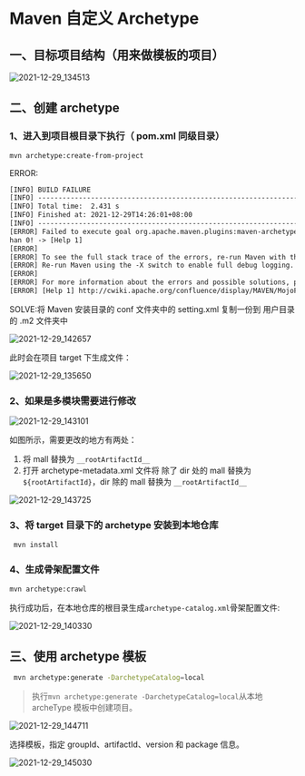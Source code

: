 # Maven 自定义 Archetype

## 一、目标项目结构（用来做模板的项目）

![2021-12-29_134513](https://img.qinweizhao.com/2021/12/2021-12-29_134513.png)

## 二、创建 archetype

### 1、进入到项目根目录下执行（ pom.xml 同级目录）

```sh
mvn archetype:create-from-project
```

ERROR:

```txt
[INFO] BUILD FAILURE
[INFO] ------------------------------------------------------------------------
[INFO] Total time:  2.431 s
[INFO] Finished at: 2021-12-29T14:26:01+08:00
[INFO] ------------------------------------------------------------------------
[ERROR] Failed to execute goal org.apache.maven.plugins:maven-archetype-plugin:3.2.0:create-from-project (default-cli) on project qwz-mall: Invoker process ended with result different t
han 0! -> [Help 1]
[ERROR]
[ERROR] To see the full stack trace of the errors, re-run Maven with the -e switch.
[ERROR] Re-run Maven using the -X switch to enable full debug logging.
[ERROR]
[ERROR] For more information about the errors and possible solutions, please read the following articles:
[ERROR] [Help 1] http://cwiki.apache.org/confluence/display/MAVEN/MojoFailureException
```

SOLVE:将 Maven 安装目录的 conf 文件夹中的 setting.xml 复制一份到 用户目录的 .m2 文件夹中

![2021-12-29_142657](https://img.qinweizhao.com/2021/12/2021-12-29_142657.png)

此时会在项目 target 下生成文件：

![2021-12-29_135650](https://img.qinweizhao.com/2021/12/2021-12-29_135650.png)

### 2、如果是多模块需要进行修改

![2021-12-29_143101](https://img.qinweizhao.com/2021/12/2021-12-29_143101.png)

如图所示，需要更改的地方有两处：

1. 将 mall 替换为 `__rootArtifactId__`
2. 打开 archetype-metadata.xml 文件将 除了 dir 处的 mall 替换为 `${rootArtifactId}`，dir 除的 mall 替换为 `__rootArtifactId__`

![2021-12-29_143725](https://img.qinweizhao.com/2021/12/2021-12-29_143725.png)

### 3、将 target 目录下的 archetype 安装到本地仓库

```sh
 mvn install
```

### 4、生成骨架配置文件

```sh
mvn archetype:crawl
```

执行成功后，在本地仓库的根目录生成`archetype-catalog.xml`骨架配置文件:

![2021-12-29_140330](https://img.qinweizhao.com/2021/12/2021-12-29_140330.png)

## 三、使用 archetype 模板

```sh
 mvn archetype:generate -DarchetypeCatalog=local
```

> 执行`mvn archetype:generate -DarchetypeCatalog=local`从本地 archeType 模板中创建项目。

![2021-12-29_144711](https://img.qinweizhao.com/2021/12/2021-12-29_144711.png)

选择模板，指定 groupId、artifactId、version 和 package 信息。

![2021-12-29_145030](https://img.qinweizhao.com/2021/12/2021-12-29_145030.png)
